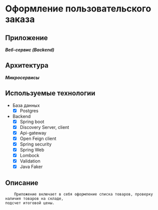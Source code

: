 # Оформление пользовательского заказа
## Приложение
___Веб-сервис (Backend)___
## Архитектура
___Микросервисы___
## Используемые технологии
+ База данных
  - [X] Postgres
+ Backend
  - [X] Spring boot
  - [X] Discovery Server, client
  - [X] Api-gateway
  - [X] Open Feign client
  - [X] Spring security
  - [X] Spring Web
  - [X] Lombock
  - [X] Validation
  - [X] Java Faker
## Описание
        Приложение включает в себя оформление списка товаров, проверку наличия товаров на складе,
    подсчет итоговой цены.
